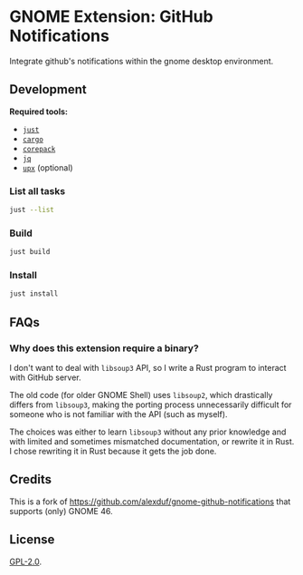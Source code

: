 # GNOME Extension: GitHub Notifications

Integrate github's notifications within the gnome desktop environment.

## Development

**Required tools:**
* [`just`](https://just.systems/)
* [`cargo`](https://www.rust-lang.org/)
* [`corepack`](https://nodejs.org/)
* [`jq`](https://jqlang.github.io/jq/)
* [`upx`](https://upx.github.io/) (optional)

### List all tasks

```sh
just --list
```

### Build

```sh
just build
```

### Install

```sh
just install
```

## FAQs

### Why does this extension require a binary?

I don't want to deal with `libsoup3` API, so I write a Rust program to interact with GitHub server.

The old code (for older GNOME Shell) uses `libsoup2`, which drastically differs from `libsoup3`, making the porting process unnecessarily difficult for someone who is not familiar with the API (such as myself).

The choices was either to learn `libsoup3` without any prior knowledge and with limited and sometimes mismatched documentation, or rewrite it in Rust. I chose rewriting it in Rust because it gets the job done.

## Credits

This is a fork of https://github.com/alexduf/gnome-github-notifications that supports (only) GNOME 46.

## License

[GPL-2.0](https://github.com/KSXGitHub/gnome-shell-extension-github-notifications/blob/master/LICENSE).
